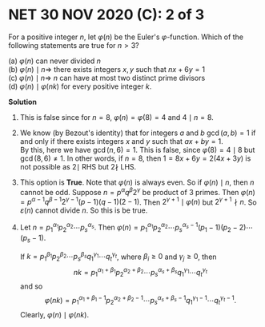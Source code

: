 # **NET 30 NOV 2020 (C): 2 of 3** 

For a positive integer $n$, let $\varphi(n)$ be
the Euler's $\varphi$-function. Which of the following statements are
true for $n > 3$?

(a) $\varphi(n)$ can never divided $n$<br>
(b) $\varphi(n) \mid n \Rightarrow$ there exists integers $x,y$ such that $nx+6y = 1$<br>
(c) $\varphi(n) \mid n \Rightarrow$ $n$ can have at most two distinct prime divisors<br>
(d) $\varphi(n) \mid \varphi(nk)$ for every positive integer $k$.<br>

**Solution**

1.  This is false since for $n = 8$, $\varphi(n)= \varphi(8) = 4$ and
    $4 \mid n=8$.<br>

2.  We know (by Bezout's identity) that for integers $a$ and $b$
    $\gcd(a,b) = 1$ if and only if there exists integers $x$ and $y$
    such that $ax+by = 1$.\
    By this, here we have $\gcd(n,6) = 1$. This is false, since
    $\varphi(8) = 4 \mid 8$ but $\gcd(8,6) \neq 1$. In other words, if
    $n=8$, then $1= 8x+6y = 2(4x+3y)$ is not possible as $2 \mid$ RHS
    but $2 \nmid$ LHS.<br>

3.  This option is **True**. Note that $\varphi(n)$ is always even. So
    if $\varphi(n)\mid n$, then $n$ cannot be odd. Suppose
    $n = p^\alpha q^\beta 2^\gamma$ be product of $3$ primes. Then
    $\varphi(n) = p^{\alpha-1}q^{\beta-1}2^{\gamma-1}(p-1)(q-1)(2-1)$.
    Then $2^{\gamma+1} \mid \varphi(n)$ but $2^{\gamma+1}\nmid n$. So
    $\varepsilon(n)$ cannot divide $n$. So this is be true.<br>

4.  Let $n = p_1^{\alpha_1} p_2^{\alpha_2} \cdots p_s^{\alpha_s}$. Then
    $\varphi(n) = p_1^{\alpha_1} p_2^{\alpha_2} \cdots p_s^{\alpha_s-1}(p_1-1)(p_2-2)\cdots (p_s-1)$.<br>

    If
    $k = p_1^{\beta_1} p_2^{\beta_2} \cdots p_s^{\beta_s} q_1^{\gamma_1}\cdots q_t^{\gamma_t}$,
    where $\beta_i \ge 0$ and $\gamma_j \ge 0$, then
    $$nk = p_1^{\alpha_1+\beta_1} p_2^{\alpha_2+\beta_2} \cdots p_s^{\alpha_s+\beta_s}q_1^{\gamma_1}\cdots q_t^{\gamma_t}$$
    and so
    $$\varphi(nk) = p_1^{\alpha_1+\beta_1-1} p_2^{\alpha_2+\beta_2-1} \cdots p_s^{\alpha_s+\beta_s-1}q_1^{\gamma_1-1}\cdots q_t^{\gamma_t-1}.$$
    Clearly, $\varphi(n) \mid \varphi(nk).$


